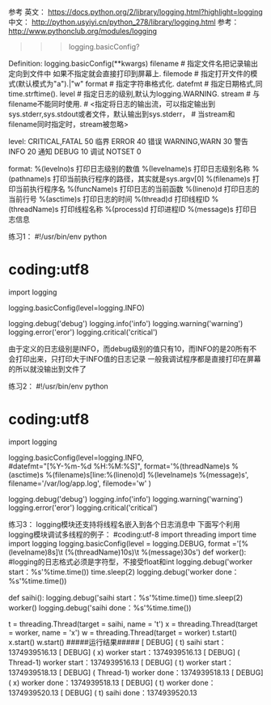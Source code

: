 
参考
英文： https://docs.python.org/2/library/logging.html?highlight=logging
中文： http://python.usyiyi.cn/python_278/library/logging.html
参考： http://www.pythonclub.org/modules/logging


>>> logging.basicConfig?

Definition: logging.basicConfig(**kwargs)
    filename    # 指定文件名把记录输出定向到文件中 如果不指定就会直接打印到屏幕上.
    filemode    # 指定打开文件的模式(默认模式为"a").|"w"
    format      # 指定字符串格式化.
    datefmt     # 指定日期格式,同time.strftime().
    level       # 指定日志的级别,默认为logging.WARNING.
    stream      # 与filename不能同时使用.
                # <指定将日志的输出流，可以指定输出到sys.stderr,sys.stdout或者文件，默认输出到sys.stderr，
                # 当stream和filename同时指定时，stream被忽略>

level:
    CRITICAL,FATAL  50      临界
    ERROR           40      错误
    WARNING,WARN    30      警告
    INFO            20      通知
    DEBUG           10      调试
    NOTSET          0


    
    
format:
     %(levelno)s        打印日志级别的数值
     %(levelname)s      打印日志级别名称
     %(pathname)s       打印当前执行程序的路径，其实就是sys.argv[0]
     %(filename)s       打印当前执行程序名
     %(funcName)s       打印日志的当前函数
     %(lineno)d         打印日志的当前行号
     %(asctime)s        打印日志的时间
     %(thread)d         打印线程ID
     %(threadName)s     打印线程名称
     %(process)d        打印进程ID
     %(message)s        打印日志信息    
    

练习1：
#!/usr/bin/env python
# coding:utf8

import logging

logging.basicConfig(level=logging.INFO)

logging.debug('debug')
logging.info('info')
logging.warning('warning')
logging.error('eror')
logging.critical('critical')    
    
由于定义的日志级别是INFO，而debug级别的值只有10，而INFO的是20所有不会打印出来，只打印大于INFO值的日志记录
一般我调试程序都是直接打印在屏幕的所以就没输出到文件了  
    
练习2：
#!/usr/bin/env python
# coding:utf8

import logging

logging.basicConfig(level=logging.INFO,             
    #datefmt="[%Y-%m-%d %H:%M:%S]", 
    format='%(threadName)s %(asctime)s %(filename)s[line:%(lineno)d] %(levelname)s %(message)s',
    filename='/var/log/app.log',
    filemode='w'
    )

logging.debug('debug')
logging.info('info')
logging.warning('warning')
logging.error('eror')
logging.critical('critical')    
    

练习3：
logging模块还支持将线程名嵌入到各个日志消息中
下面写个利用logging模块调试多线程的例子：
#coding:utf-8
import threading
import time
import logging
logging.basicConfig(level = logging.DEBUG,
format ='[%(levelname)8s]\t (%(threadName)10s)\t %(message)30s')
def worker():
    #logging的日志格式必须是字符型，不接受float和int
    logging.debug('worker start：%s'%time.time())
    time.sleep(2)
    logging.debug('worker done：%s'%time.time())
           
def saihi():
    logging.debug('saihi start：%s'%time.time())
    time.sleep(2)
    worker()
    logging.debug('saihi done：%s'%time.time())
           
t = threading.Thread(target = saihi, name = 't')
x = threading.Thread(target = worker, name = 'x')
w = threading.Thread(target = worker)
t.start()
x.start()
w.start()
#####运行结果#####
[   DEBUG]   (         t)       saihi start：1374939516.13
[   DEBUG]   (         x)      worker start：1374939516.13
[   DEBUG]   (  Thread-1)      worker start：1374939516.13
[   DEBUG]   (         t)      worker start：1374939518.13
[   DEBUG]   (  Thread-1)       worker done：1374939518.13
[   DEBUG]   (         x)       worker done：1374939518.13
[   DEBUG]   (         t)       worker done：1374939520.13
[   DEBUG]   (         t)        saihi done：1374939520.13  

